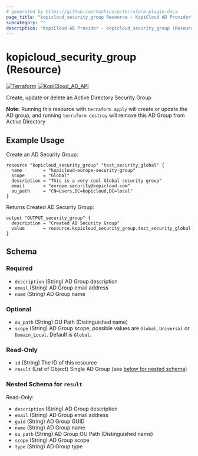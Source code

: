 ```yaml
---
# generated by https://github.com/hashicorp/terraform-plugin-docs
page_title: "kopicloud_security_group Resource - KopiCloud AD Provider"
subcategory: ""
description: "KopiCloud AD Provider - kopicloud_security_group (Resource)"
---
```


# kopicloud_security_group (Resource)
[![Terraform](https://img.shields.io/badge/terraform-v1.3+-blue.svg)](https://www.terraform.io/downloads.html) 
[![KopiCloud_AD_API](https://img.shields.io/badge/kopiCloud_ad-v1.0+-blueviolet.svg)](https://www.kopicloud-ad-api.com)

Create, update or delete an Active Directory Security Group

**Note:** Running this resource with `terraform apply` will create or update the AD group, and running `terraform destroy` will remove this AD Group from Active Directory

## Example Usage

Create an AD Security Group:
```
resource "kopicloud_security_group" "test_security_global" {
  name        = "kopicloud-europe-security-group"
  scope       = "Global"
  description = "This is a very cool Global security group"
  email       = "europe.security@kopicloud.com"
  ou_path     = "CN=Users,DC=kopicloud,DC=local"
}
```

Returns Created AD Security Group:
```
output "OUTPUT_security_group" {
  description = "Created AD Security Group"
  value       = resource.kopicloud_security_group.test_security_global
}
```

<!-- schema generated by tfplugindocs -->
## Schema

### Required

- `description` (String) AD Group description
- `email` (String) AD Group email address
- `name` (String) AD Group name

### Optional

- `ou_path` (String) OU Path (Distinguished name)
- `scope` (String) AD Group scope, possible values are `Global`, `Universal` or `Domain_Local`. Default is `Global`.

### Read-Only

- `id` (String) The ID of this resource
- `result` (List of Object) Single AD Group (see [below for nested schema](#nestedatt--result))

<a id="nestedatt--result"></a>
### Nested Schema for `result`

Read-Only:

- `description` (String) AD Group description
- `email` (String) AD Group email address
- `guid` (String) AD Group GUID
- `name` (String) AD Group name
- `ou_path` (String) AD Group OU Path (Distinguished name)
- `scope` (String) AD Group scope
- `type` (String) AD Group type 
